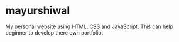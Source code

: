 # mayurshiwal
My personal website using HTML, CSS and JavaScript. This can help beginner to develop there own portfolio.
